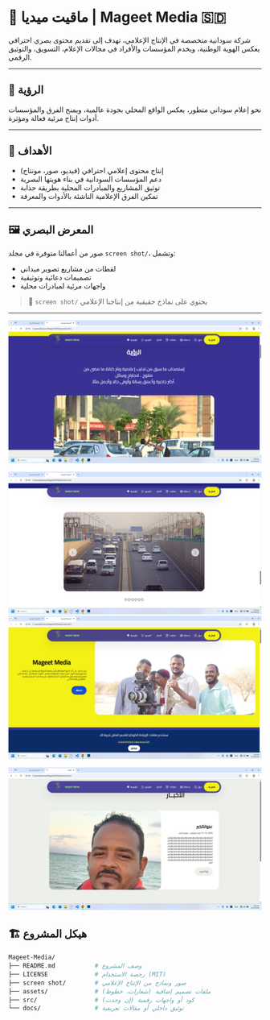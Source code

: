 # 🎥 ماقيت ميديا | Mageet Media 🇸🇩

شركة سودانية متخصصة في الإنتاج الإعلامي، تهدف إلى تقديم محتوى بصري احترافي يعكس الهوية الوطنية، ويخدم المؤسسات والأفراد في مجالات الإعلام، التسويق، والتوثيق الرقمي.

---

## 🧭 الرؤية

نحو إعلام سوداني متطور، يعكس الواقع المحلي بجودة عالمية، ويمنح الفرق والمؤسسات أدوات إنتاج مرئية فعالة ومؤثرة.

---

## 🎯 الأهداف

- إنتاج محتوى إعلامي احترافي (فيديو، صور، مونتاج)
- دعم المؤسسات السودانية في بناء هويتها البصرية
- توثيق المشاريع والمبادرات المحلية بطريقة جذابة
- تمكين الفرق الإعلامية الناشئة بالأدوات والمعرفة

---

## 🖼️ المعرض البصري

صور من أعمالنا متوفرة في مجلد `screen shot/`، وتشمل:

- لقطات من مشاريع تصوير ميداني
- تصميمات دعائية وتوثيقية
- واجهات مرئية لمبادرات محلية

> 📂 `screen shot/` يحتوي على نماذج حقيقية من إنتاجنا الإعلامي

---

![واجهة ماقيت ميديا](Screen%20Shot/home.jpg)

![واجهة ماقيت ميديا](Screen%20Shot/home_3.jpg)
![واجهة ماقيت ميديا](Screen%20Shot/main.jpg)

![واجهة ماقيت ميديا](Screen%20Shot/news.jpg)


## 🏗️ هيكل المشروع

```bash
Mageet-Media/
├── README.md           # وصف المشروع
├── LICENSE             # رخصة الاستخدام (MIT)
├── screen shot/        # صور ونماذج من الإنتاج الإعلامي
├── assets/             # ملفات تصميم إضافية (شعارات، خطوط)
├── src/                # كود أو واجهات رقمية (إن وجدت)
└── docs/               # توثيق داخلي أو مقالات تعريفية
